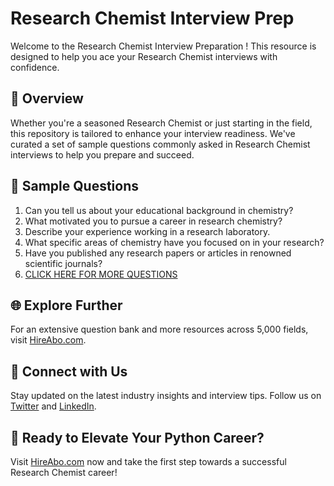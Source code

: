 # Research Chemist Interview Prep

Welcome to the Research Chemist Interview Preparation ! This resource is designed to help you ace your Research Chemist interviews with confidence.

## 🚀 Overview

Whether you're a seasoned Research Chemist or just starting in the field, this repository is tailored to enhance your interview readiness. We've curated a set of sample questions commonly asked in Research Chemist interviews to help you prepare and succeed.

## 📝 Sample Questions

1. Can you tell us about your educational background in chemistry?
2. What motivated you to pursue a career in research chemistry?
3. Describe your experience working in a research laboratory.
4. What specific areas of chemistry have you focused on in your research?
5. Have you published any research papers or articles in renowned scientific journals?
6. [CLICK HERE FOR MORE QUESTIONS](https://hireabo.com/job/5_2_1/Research%20Chemist)

## 🌐 Explore Further

For an extensive question bank and more resources across 5,000 fields, visit [HireAbo.com](https://www.hireabo.com).

## 📱 Connect with Us

Stay updated on the latest industry insights and interview tips. Follow us on [Twitter](https://twitter.com/hireabo) and [LinkedIn](https://www.linkedin.com/in/hire-abo-3609972a8/).

## 🚀 Ready to Elevate Your Python Career?

Visit [HireAbo.com](https://www.hireabo.com) now and take the first step towards a successful Research Chemist career!